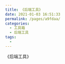 ```yaml
---
title: 《后端工具》
date: 2021-01-03 16:51:33
permalink: /pages/a9fdaa/
categories:
  - 工具箱
  - 后端工具
tags:
  - 
---
```


《后端工具》